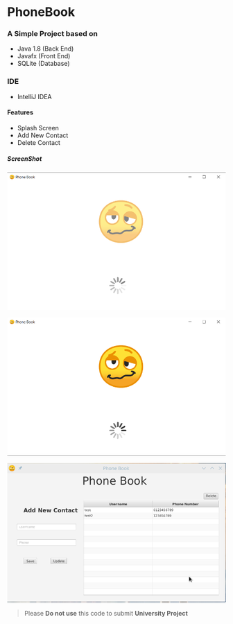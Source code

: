 # PhoneBook
### A Simple Project based on ###
   * Java 1.8 (Back End)
   * Javafx (Front End)
   * SQLite (Database)

### IDE ###
  * IntelliJ IDEA

#### Features  #### 
   * Splash Screen
   * Add New Contact
   * Delete Contact 

##### ScreenShot ##### 

![screenshot](https://raw.githubusercontent.com/samiurprapon/PhoneBook/master/src/resources/drawable/screenshot1.png)

![screenshot](https://github.com/samiurprapon/PhoneBook/blob/master/src/resources/drawable/screenshot3.png)

![screenshot](https://github.com/samiurprapon/PhoneBook/blob/master/src/resources/drawable/screenshot(updated).png)


> Please **Do not use** this code to submit **University Project**
